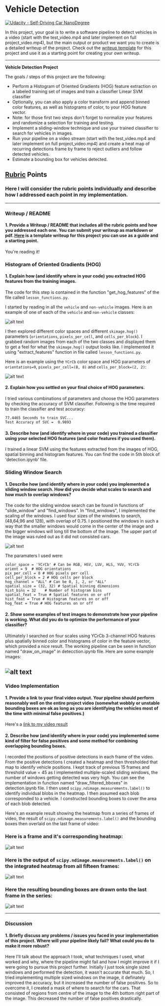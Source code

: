 # Vehicle Detection
[![Udacity - Self-Driving Car NanoDegree](https://s3.amazonaws.com/udacity-sdc/github/shield-carnd.svg)](http://www.udacity.com/drive)


In this project, your goal is to write a software pipeline to detect vehicles in a video (start with the test_video.mp4 and later implement on full project_video.mp4), but the main output or product we want you to create is a detailed writeup of the project.  Check out the [writeup template](https://github.com/udacity/CarND-Vehicle-Detection/blob/master/writeup_template.md) for this project and use it as a starting point for creating your own writeup.  


---

**Vehicle Detection Project**

The goals / steps of this project are the following:

* Perform a Histogram of Oriented Gradients (HOG) feature extraction on a labeled training set of images and train a classifier Linear SVM classifier
* Optionally, you can also apply a color transform and append binned color features, as well as histograms of color, to your HOG feature vector. 
* Note: for those first two steps don't forget to normalize your features and randomize a selection for training and testing.
* Implement a sliding-window technique and use your trained classifier to search for vehicles in images.
* Run your pipeline on a video stream (start with the test_video.mp4 and later implement on full project_video.mp4) and create a heat map of recurring detections frame by frame to reject outliers and follow detected vehicles.
* Estimate a bounding box for vehicles detected.

[//]: # (Image References)
[image1]: ./examples/car_not_car.png
[image2]: ./examples/car_not_car.png
[image3]: ./examples/sliding_windows.jpg
[image4]: ./examples/detected_windows.jpg
[image5]: ./examples/bboxes_and_heat.png
[image6]: ./examples/labels_map.png
[image7]: ./examples/output_bboxes.png
[video1]: ./output_v5_full.mp4

## [Rubric](https://review.udacity.com/#!/rubrics/513/view) Points
### Here I will consider the rubric points individually and describe how I addressed each point in my implementation.  

---
### Writeup / README

#### 1. Provide a Writeup / README that includes all the rubric points and how you addressed each one.  You can submit your writeup as markdown or pdf.  [Here](https://github.com/udacity/CarND-Vehicle-Detection/blob/master/writeup_template.md) is a template writeup for this project you can use as a guide and a starting point.  

You're reading it!

### Histogram of Oriented Gradients (HOG)

#### 1. Explain how (and identify where in your code) you extracted HOG features from the training images.

The code for this step is contained in the function "get_hog_features"  of the file called `lesson_functions.py`.

I started by reading in all the `vehicle` and `non-vehicle` images.  Here is an example of one of each of the `vehicle` and `non-vehicle` classes:

![alt text][image1]

I then explored different color spaces and different `skimage.hog()` parameters (`orientations`, `pixels_per_cell`, and `cells_per_block`).  I grabbed random images from each of the two classes and displayed them to get a feel for what the `skimage.hog()` output looks like. I implemented it using "extract_features" function in file called `lesson_functions.py`.

Here is an example using the `YCrCb` color space and HOG parameters of `orientations=9`, `pixels_per_cell=(8, 8)` and `cells_per_block=(2, 2)`:


![alt text][image2]

#### 2. Explain how you settled on your final choice of HOG parameters.

I tried various combinations of parameters and choose the HOG parameters by checking the accuracy of SVM classifier. Following is the time required to train the classifier and test accuracy:
```
77.4465 Seconds to train SVC...
Test Accuracy of SVC =  0.9893
```

#### 3. Describe how (and identify where in your code) you trained a classifier using your selected HOG features (and color features if you used them).

I trained a linear SVM using the features extracted from the images of HOG, spatial binning and histogram features. You can find the code in 5th block of 'detection.ipynb' file.

### Sliding Window Search

#### 1. Describe how (and identify where in your code) you implemented a sliding window search.  How did you decide what scales to search and how much to overlap windows?

The code for the sliding window search can be found in functions of "slide_window" and "find_windows". In "find_windows", I implemented the scaling of the windows. I used four sizes of the windows to search, (48,64,96 and 128), with overlap of 0.75. I positioned the windows in such a way that the smaller windows would come in the center of the image and the bigger windows will long till the bottom of the image. The upper part of the image was ruled out as it did not consisted cars.

![alt text][image3]

The paramaters I used were:
```
color_space = 'YCrCb' # Can be RGB, HSV, LUV, HLS, YUV, YCrCb
orient = 9  # HOG orientations
pix_per_cell = 8 # HOG pixels per cell
cell_per_block = 2 # HOG cells per block
hog_channel = "ALL" # Can be 0, 1, 2, or "ALL"
spatial_size = (32, 32) # Spatial binning dimensions
hist_bins = 32    # Number of histogram bins
spatial_feat = True # Spatial features on or off
hist_feat = True # Histogram features on or off
hog_feat = True # HOG features on or off
```

#### 2. Show some examples of test images to demonstrate how your pipeline is working.  What did you do to optimize the performance of your classifier?

Ultimately I searched on four scales using YCrCb 3-channel HOG features plus spatially binned color and histograms of color in the feature vector, which provided a nice result.  The working pipeline can be seen in function named "draw_on_image" in detecction.ipynb file. Here are some example images:

![alt text][image4]
---

### Video Implementation

#### 1. Provide a link to your final video output.  Your pipeline should perform reasonably well on the entire project video (somewhat wobbly or unstable bounding boxes are ok as long as you are identifying the vehicles most of the time with minimal false positives.)
Here's a [link to my video result](./output_v5_full.mp4)


#### 2. Describe how (and identify where in your code) you implemented some kind of filter for false positives and some method for combining overlapping bounding boxes.

I recorded the positions of positive detections in each frame of the video.  From the positive detections I created a heatmap and then thresholded that map to identify vehicle positions. I kept track of previous 15 frames and threshold value = 45 as I implemented multiple-scaled sliding windows, the number of windows getting detected was very high. You can see the implementation in function named "draw_filtered_bboxes" in detection.ipynb file.  I then used `scipy.ndimage.measurements.label()` to identify individual blobs in the heatmap.  I then assumed each blob corresponded to a vehicle.  I constructed bounding boxes to cover the area of each blob detected.  

Here's an example result showing the heatmap from a series of frames of video, the result of `scipy.ndimage.measurements.label()` and the bounding boxes then overlaid on the last frame of video:

### Here is a frame and it's corresponding heatmap:

![alt text][image5]

### Here is the output of `scipy.ndimage.measurements.label()` on the integrated heatmap from all fifteen frames:
![alt text][image6]

### Here the resulting bounding boxes are drawn onto the last frame in the series:
![alt text][image7]



---

### Discussion

#### 1. Briefly discuss any problems / issues you faced in your implementation of this project.  Where will your pipeline likely fail?  What could you do to make it more robust?

Here I'll talk about the approach I took, what techniques I used, what worked and why, where the pipeline might fail and how I might improve it if I were going to pursue this project further.
Initially I just took single sized windows and performed the detection, it wasn't accurate that much. So, I tried implementing multiple sized windows on the image, it definately improved the accuracy, but it increased the number of false positives. So to overcome it, I created a mask of where to search for the cars. That consisted of regions from centre of the image to the 4th bottom right part of the image. This decreased the number of false positives drastically.

